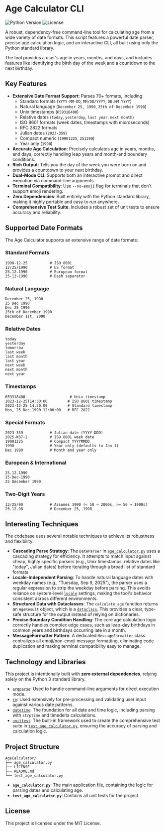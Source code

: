# Age Calculator CLI

![Python Version](https://img.shields.io/badge/python-3.8%2B-blue)
![License](https://img.shields.io/badge/license-MIT-green)

A robust, dependency-free command-line tool for calculating age from a wide variety of date formats. This script features a powerful date parser, precise age calculation logic, and an interactive CLI, all built using only the Python standard library.

The tool provides a user's age in years, months, and days, and includes features like identifying the birth day of the week and a countdown to the next birthday.

## Key Features

-   **Extensive Date Format Support**: Parses 70+ formats, including:
    - Standard formats (`YYYY-MM-DD`, `MM/DD/YYYY`, `DD.MM.YYYY`)
    - Natural language (`December 25, 1990`, `25th of December 1990`)
    - Unix timestamps (`659318400`)
    - Relative dates (`today`, `yesterday`, `last year`, `next month`)
    - ISO 8601 formats (week dates, timestamps with microseconds)
    - RFC 2822 formats
    - Julian dates (`2023-359`)
    - Compact numeric (`19901225`, `251290`)
    - Year only (`1990`)
-   **Accurate Age Calculation**: Precisely calculates age in years, months, and days, correctly handling leap years and month-end boundary conditions.
-   **Rich Output**: Tells you the day of the week you were born on and provides a countdown to your next birthday.
-   **Dual-Mode CLI**: Supports both an interactive prompt and direct execution via command-line arguments.
-   **Terminal Compatibility**: Use `--no-emoji` flag for terminals that don't support emoji rendering.
-   **Zero Dependencies**: Built entirely with the Python standard library, making it highly portable and easy to run anywhere.
-   **Comprehensive Test Suite**: Includes a robust set of unit tests to ensure accuracy and reliability.

## Supported Date Formats

The Age Calculator supports an extensive range of date formats:

### Standard Formats
```
1990-12-25          # ISO 8601
12/25/1990          # US format
25.12.1990          # European format
25-12-1990          # Dash separator
```

### Natural Language
```
December 25, 1990
25 Dec 1990
Dec 25 1990
25th of December 1990
December 1st, 2000
```

### Relative Dates
```
today
yesterday
tomorrow
last week
last month
last year
next week
next month
next year
```

### Timestamps
```
659318400                    # Unix timestamp
2023-12-25T14:30:00         # ISO 8601 timestamp
2023-12-25 14:30:00         # Standard timestamp
Mon, 25 Dec 1990 12:00:00   # RFC 2822
```

### Special Formats
```
2023-359            # Julian date (YYYY-DDD)
2025-W37-2          # ISO 8601 week date
19901225            # Compact YYYYMMDD
1990                # Year only (defaults to Jan 1)
Dec 1990            # Month and year only
```

### European & International
```
25.12.1990
25-Dec-1990
25 December 1990
```

### Two-Digit Years
```
12/25/90            # Assumes 1990 (< 50 → 2000s, >= 50 → 1900s)
25.12.98            # December 25, 1998
```

## Interesting Techniques

The codebase uses several notable techniques to achieve its robustness and flexibility:

-   **Cascading Parse Strategy**: The `DateParser` in [`age_calculator.py`](./age_calculator.py) uses a cascading strategy for efficiency. It attempts to match input against cheap, highly specific parsers (e.g., Unix timestamps, relative dates like "today", Julian dates) before iterating through a broad list of standard formats.
-   **Locale-Independent Parsing**: To handle natural language dates with weekday names (e.g., "Tuesday, Sep 9, 2025"), the parser uses a regular expression to strip the weekday before parsing. This avoids reliance on system-level [`locale`](https://docs.python.org/3/library/locale.html) settings, making the tool's behavior consistent across different environments.
-   **Structured Data with Dataclasses**: The `calculate_age` function returns an `AgeResult` object, which is a [`dataclass`](https://docs.python.org/3/library/dataclasses.html). This provides a clear, type-safe structure for the output instead of relying on dictionaries.
-   **Precise Boundary Condition Handling**: The core age calculation logic correctly handles complex edge cases, such as leap-day birthdays in common years and birthdays occurring late in a month.
-   **MessageFormatter Pattern**: A dedicated `MessageFormatter` class centralizes all emoji/non-emoji message formatting, eliminating code duplication and making terminal compatibility easy to manage.

## Technology and Libraries

This project is intentionally built with **zero external dependencies**, relying solely on the Python 3 standard library.

-   [`argparse`](https://docs.python.org/3/library/argparse.html): Used to handle command-line arguments for direct execution mode.
-   [`re`](https://docs.python.org/3/library/re.html): Used extensively for pre-processing and validating user input against various date patterns.
-   [`datetime`](https://docs.python.org/3/library/datetime.html): The foundation for all date and time logic, including parsing with `strptime` and timedelta calculations.
-   [`unittest`](https://docs.python.org/3/library/unittest.html): The built-in framework used to create the comprehensive test suite in [`test_age_calculator.py`](./test_age_calculator.py), ensuring the accuracy of parsing and calculation logic.

## Project Structure

```
AgeCalculator/
├── age_calculator.py
├── LICENSE
├── README.md
└── test_age_calculator.py
```

-   **`age_calculator.py`**: The main application file, containing the logic for parsing dates and calculating age.
-   **`test_age_calculator.py`**: Contains all unit tests for the project.

## License

This project is licensed under the MIT License.
